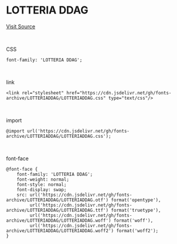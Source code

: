# LOTTERIA DDAG

[Visit Source](https://www.lotteriafont.com/)

&nbsp;

CSS

```
font-family: 'LOTTERIA DDAG';
```

&nbsp;

link

```
<link rel="stylesheet" href="https://cdn.jsdelivr.net/gh/fonts-archive/LOTTERIADDAG/LOTTERIADDAG.css" type="text/css"/>
```

&nbsp;

import

```
@import url('https://cdn.jsdelivr.net/gh/fonts-archive/LOTTERIADDAG/LOTTERIADDAG.css');
```

&nbsp;

font-face

```
@font-face {
    font-family: 'LOTTERIA DDAG';
    font-weight: normal;
    font-style: normal;
    font-display: swap;
    src: url('https://cdn.jsdelivr.net/gh/fonts-archive/LOTTERIADDAG/LOTTERIADDAG.otf') format('opentype'),
         url('https://cdn.jsdelivr.net/gh/fonts-archive/LOTTERIADDAG/LOTTERIADDAG.ttf') format('truetype'),
         url('https://cdn.jsdelivr.net/gh/fonts-archive/LOTTERIADDAG/LOTTERIADDAG.woff') format('woff'),
         url('https://cdn.jsdelivr.net/gh/fonts-archive/LOTTERIADDAG/LOTTERIADDAG.woff2') format('woff2');
}
```

